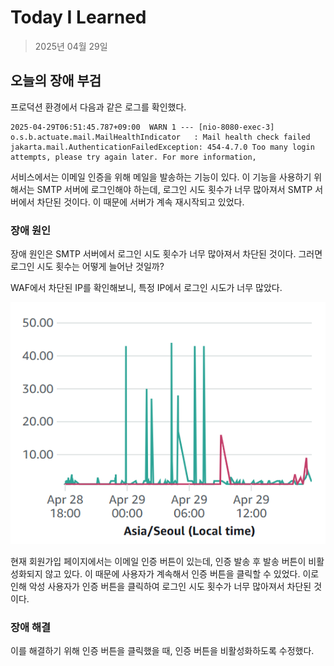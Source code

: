# Today I Learned

> 2025년 04월 29일

## 오늘의 장애 부검

프로덕션 환경에서 다음과 같은 로그를 확인했다.

```shell
2025-04-29T06:51:45.787+09:00  WARN 1 --- [nio-8080-exec-3] o.s.b.actuate.mail.MailHealthIndicator   : Mail health check failed
jakarta.mail.AuthenticationFailedException: 454-4.7.0 Too many login attempts, please try again later. For more information,
```

서비스에서는 이메일 인증을 위해 메일을 발송하는 기능이 있다.
이 기능을 사용하기 위해서는 SMTP 서버에 로그인해야 하는데, 로그인 시도 횟수가 너무 많아져서 SMTP 서버에서 차단된 것이다.
이 때문에 서버가 계속 재시작되고 있었다.

### 장애 원인

장애 원인은 SMTP 서버에서 로그인 시도 횟수가 너무 많아져서 차단된 것이다.
그러면 로그인 시도 횟수는 어떻게 늘어난 것일까?

WAF에서 차단된 IP를 확인해보니, 특정 IP에서 로그인 시도가 너무 많았다.

![image](./login_attempt.png)

현재 회원가입 페이지에서는 이메일 인증 버튼이 있는데, 인증 발송 후 발송 버튼이 비활성화되지 않고 있다.
이 때문에 사용자가 계속해서 인증 버튼을 클릭할 수 있었다.
이로 인해 악성 사용자가 인증 버튼을 클릭하여 로그인 시도 횟수가 너무 많아져서 차단된 것이다.

### 장애 해결

이를 해결하기 위해 인증 버튼을 클릭했을 때, 인증 버튼을 비활성화하도록 수정했다.
